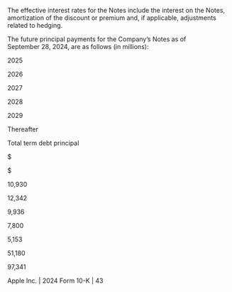 The  effective  interest  rates  for  the  Notes  include  the  interest  on  the  Notes,  amortization  of  the  discount  or  premium  and,  if
applicable, adjustments related to hedging.

The future principal payments for the Company’s Notes as of September 28, 2024, are as follows (in millions):

2025

2026

2027

2028

2029

Thereafter

Total term debt principal

$

$

10,930

12,342

9,936

7,800

5,153

51,180

97,341

Apple Inc. | 2024 Form 10-K | 43